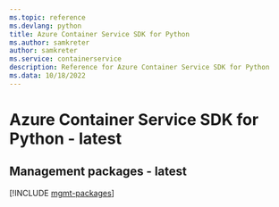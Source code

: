 ```yaml
---
ms.topic: reference
ms.devlang: python
title: Azure Container Service SDK for Python
ms.author: samkreter
author: samkreter
ms.service: containerservice
description: Reference for Azure Container Service SDK for Python
ms.data: 10/18/2022
---
```

# Azure Container Service SDK for Python - latest

## Management packages - latest
[!INCLUDE [mgmt-packages](container-service-mgmt-index.md)]